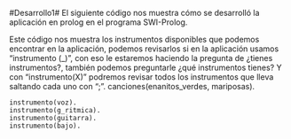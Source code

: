 #Desarrollo1#
El siguiente código nos muestra cómo se desarrolló la aplicación en prolog en el programa SWI-Prolog.

Este código nos muestra los instrumentos disponibles que podemos encontrar en la aplicación, podemos revisarlos si en la aplicación usamos “instrumento (_)”, con eso le estaremos haciendo la pregunta de ¿tienes instrumentos?, también podemos preguntarle ¿qué instrumentos tienes?  Y con “instrumento(X)” podremos revisar todos los instrumentos que lleva saltando cada uno con “;”.
canciones(enanitos_verdes, mariposas).

	
	instrumento(voz).
	instrumento(g_ritmica).
	instrumento(guitarra).
	instrumento(bajo).